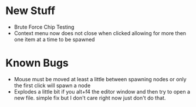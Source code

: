 # New Stuff

* Brute Force Chip Testing
* Context menu now does not close when clicked allowing for more then one item at a time to be spawned

# Known Bugs

* Mouse must be moved at least a little between spawning nodes or only the first click will spawn a node
* Explodes a little bit if you alt+f4 the editor window and then try to open a new file. simple fix but I don't care right now just don't do that.
